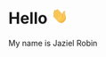 # Hello <img src="https://github.com/Jaziel-Robin/Jaziel-Robin/blob/main/wave.gif" width="30px">
My name is Jaziel Robin
<!-- <br/>
## 🔧 Technologies & Tools
![](https://img.shields.io/badge/OS-Windows-informational?style=flat&color=284682)&nbsp;&nbsp;
![](https://img.shields.io/badge/Editor-Visual&nbsp;Studio&nbsp;Code-informational?style=flat&color=284682)&nbsp;&nbsp;
![](https://img.shields.io/badge/Code-JavaScript-informational?style=flat&color=1f6925)&nbsp;&nbsp;
![](https://img.shields.io/badge/Code-Java-informational?style=flat&color=1f6925)&nbsp;&nbsp;
![](https://img.shields.io/badge/Code-C&ndash;Sharp-informational?style=flat&color=1f6925)&nbsp;&nbsp;
![](https://img.shields.io/badge/Tools-MySQL&nbsp;Workbench-informational?style=flat&color=822828)&nbsp;&nbsp;
![](https://img.shields.io/badge/Tools-pgAdmin-informational?style=flat&color=822828)&nbsp;&nbsp;
</br></br>
## 📈 GitHub Stats - Why so low? :(
<img align="center" src="https://github-readme-stats.vercel.app/api/top-langs/?username=Jaziel-Robin&theme=dark" height='200px'/>&nbsp;<img align="center" src="https://github-readme-stats.vercel.app/api/?username=Jaziel-Robin&theme=dark&show_icons=true" height='200px' />
<img align="center" src="https://github-readme-stats.vercel.app/api/pin/?username=Jaziel-Robin&repo=Project-Manager&theme=dark" width='376.29px' />&nbsp;<img align="center" src="https://github-readme-stats.vercel.app/api/pin/?username=Jaziel-Robin&repo=SP-IT-Backend&theme=dark" width='376.29px' /> -->
